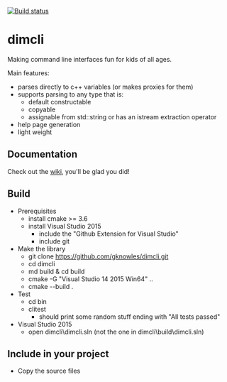 ﻿[![Build status](https://ci.appveyor.com/api/projects/status/02i9uq9asqlb6opy/branch/master?svg=true)](https://ci.appveyor.com/project/gknowles/dimcli/branch/master)

# dimcli

Making command line interfaces fun for kids of all ages.

Main features:
- parses directly to c++ variables (or makes proxies for them)
- supports parsing to any type that is:
  - default constructable
  - copyable
  - assignable from std::string or has an istream extraction operator
- help page generation
- light weight

## Documentation
Check out the [wiki](https://github.com/gknowles/dimcli/wiki), you'll be glad 
you did!

## Build
- Prerequisites
  - install cmake >= 3.6
  - install Visual Studio 2015 
    - include the "Github Extension for Visual Studio"
    - include git
- Make the library
  - git clone https://github.com/gknowles/dimcli.git
  - cd dimcli
  - md build & cd build
  - cmake -G "Visual Studio 14 2015 Win64" ..
  - cmake --build .
- Test
  - cd bin
  - clitest 
    - should print some random stuff ending with "All tests passed"
- Visual Studio 2015
  - open dimcli\dimcli.sln (not the one in dimcli\build\dimcli.sln)

## Include in your project
- Copy the source files
